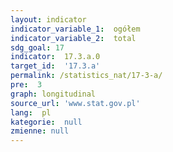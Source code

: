 ```yaml
---
layout: indicator
indicator_variable_1:  ogółem
indicator_variable_2:  total
sdg_goal: 17
indicator:  17.3.a.0
target_id:  '17.3.a'
permalink: /statistics_nat/17-3-a/
pre:  3
graph: longitudinal
source_url: 'www.stat.gov.pl'
lang:  pl
kategorie:  null
zmienne: null
---
```

